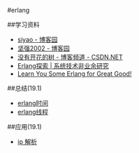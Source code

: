 #erlang

##学习资料
* [siyao - 博客园](http://www.cnblogs.com/zhengsyao)
* [坚强2002 - 博客园](http://www.cnblogs.com/me-sa/)
* [没有开花的树 - 博客频道 - CSDN.NET](http://blog.csdn.net/mycwq)
* [Erlang探索 | 系统技术非业余研究](http://blog.yufeng.info/archives/category/erlang)
* [Learn You Some Erlang for Great Good!](http://learnyousomeerlang.com/introduction#about-this-tutorial)

##总结(19.1)
* [erlang时间](./doc/sum_erlang_time.md)
* [erlang线程](./doc/sum_erlang_thread.md)

##应用(19.1)
* [ip 解析](./ip_data)
